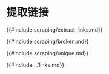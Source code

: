 # 提取链接

{{#include scraping/extract-links.md}}

{{#include scraping/broken.md}}

{{#include scraping/unique.md}}

{{#include ../links.md}}
